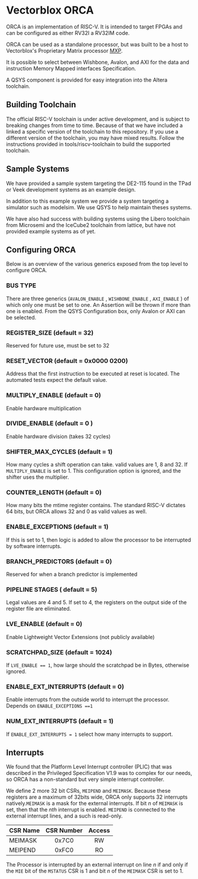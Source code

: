 Vectorblox ORCA
================

ORCA is an implementation of RISC-V. It is intended to target FPGAs and can be configured as either RV32I a RV32IM code.

ORCA can be used as a standalone processor, but was built to be a host to Vectorblox's Proprietary Matrix processor
[MXP](https://github.com/VectorBlox/mxp).

It is possible to select between Wishbone, Avalon, and AXI for the data and instruction Memory Mapped interfaces Specification.

A QSYS component is provided for easy integration into the Altera toolchain.


Building Toolchain
-----------------

The official RISC-V toolchain is under active development, and is subject to breaking changes from time to time. Because of that we
have included a linked a specific version of the toolchain to this repository. If you use a different version of the toolchain, you
may have mixed results. Follow the instructions provided in tools/riscv-toolchain to build the supported toolchain.



Sample Systems
--------------

We have provided a sample system targeting the DE2-115 found in the TPad or Veek development systems as an example design.

In addition to this example system we provide a system targeting a simulator such as modelsim. We use QSYS to help maintain
theses systems.

We have also had success with building systems using the Libero toolchain from Microsemi and the IceCube2 toolchain from lattice,
but have not provided example systems as of yet.



Configuring ORCA
----------------

Below is an overview of the various generics exposed from the top level to configure ORCA.

### BUS TYPE


There are three generics (`AVALON_ENABLE` ,  `WISHBONE_ENABLE` , `AXI_ENABLE` ) of which only one must
be set to one. An Assertion will be thrown if more than one is enabled. From the QSYS Configuration
box, only Avalon or AXI can be selected.

### REGISTER_SIZE (default = 32)

Reserved for future use, must be set to 32

### RESET_VECTOR (default = 0x0000 0200)

Address that the first instruction to be executed at reset is located. The automated tests expect the default value.

### MULTIPLY_ENABLE (default = 0)

Enable hardware multiplication

### DIVIDE_ENABLE (default = 0 )

Enable hardware division (takes 32 cycles)

### SHIFTER_MAX_CYCLES (default = 1)

How many cycles a shift operation can take. valid values are 1, 8 and 32. If `MULTIPLY_ENABLE` is set to 1. This
configuration option is ignored, and the shifter uses the multiplier.

### COUNTER_LENGTH (default = 0)

How many bits the mtime register contains. The standard RISC-V dictates 64 bits, but ORCA allows 32 and 0 as valid
values as well.

### ENABLE_EXCEPTIONS (default = 1)

If this is set to 1, then logic is added to allow the processor to be interrupted by software interrupts.

### BRANCH_PREDICTORS (default = 0)

Reserved for when a branch predictor is implemented

### PIPELINE STAGES ( default = 5)

Legal values are 4 and 5. If set to 4, the registers on the output side of the register file are eliminated.

### LVE_ENABLE (default = 0)

Enable Lightweight Vector Extensions (not publicly available)

### SCRATCHPAD_SIZE (default = 1024)

If `LVE_ENABLE == 1`, how large should the scratchpad be in Bytes, otherwise ignored.

### ENABLE_EXT_INTERRUPTS (default = 0)

Enable interrupts from the outside world to interrupt the processor. Depends on `ENABLE_EXCEPTIONS ==1`

### NUM_EXT_INTERRUPTS (default = 1)

If `ENABLE_EXT_INTERRUPTS = 1` select how many interrupts to support.


Interrupts
----------------------

We found that the Platform Level Interrupt controller (PLIC) that was described in the Privileged Specification V1.9
was to complex for our needs, so ORCA has a non-standard but very simple interrupt controller.

We define 2 more 32 bit CSRs, `MEIPEND` and `MEIMASK`. Because these registers are a maximum of 32bits wide, ORCA only
supports 32 interrupts natively.`MEIMASK` is a mask for the external interrupts. If bit *n* of `MEIMASK` is set, then
that the *nth* interrupt is enabled. `MEIPEND` is connected to the external interrupt lines, and a such is read-only.

|**CSR Name** | **CSR Number** | **Access**|
|:------------|:--------------:|:---------:|
|MEIMASK      | 0x7C0          | RW |
|MEIPEND      | 0xFC0          | RO |

The Processor is interrupted by an external interrupt on line *n* if and only if the `MIE` bit of the `MSTATUS` CSR is 1 and
bit *n* of the `MEIMASK` CSR is set to 1.
